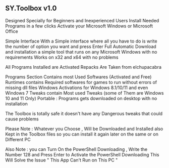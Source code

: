 ## SY.Toolbox v1.0
Designed Specially for Beginners and Inexperienced Users
Install Needed Programs in a few clicks
Activate your Microsoft Windows or Microsoft Office



Simple Interface
With a Simple interface where all you have to do is write the number of option you want and press Enter
Full Automatic Download and installation
a simple tool that runs on any Microsoft Windows with no requirements
Works on x32 and x64 with no problems

All Programs Installed are Activated
Repacks Are Taken from elchupacabra

Programs Section Contains most Used Softwares (Activated and Free)
Runtimes contains Required softwares for games to run without errors of missing dll files
Windows Activations for Windows 8.1/10/11 and even Windows 7
Tweaks contain Most used Tweaks (some of Them are Windows 10 and 11 Only)
Portable : Programs gets downloaded on desktop with no installation

The Toolbox is totally safe it doesn't have any Dangerous tweaks that could cause problems

Please Note :
Whatever you Choose , Will be Downloaded and Installed also Kept in the Toolbox files
so you can install it again later on the same or on Different PC

Also Note :
you can Turn On the PowerShell Downloading ,
Write the Number 128 and Press Enter to Activate the PowerShell Downloading
This Will Solve the Issue " This App Can't Run on This PC "
